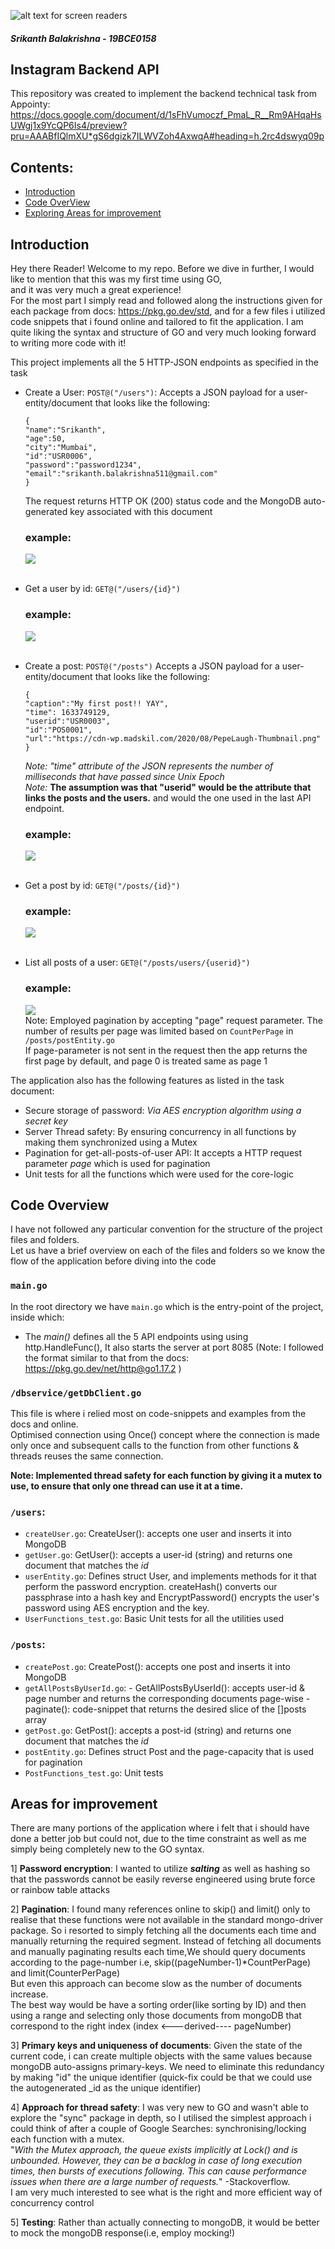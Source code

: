 ![alt text for screen readers](/img/appointy.png "Text to show on mouseover") 
##### Srikanth Balakrishna - 19BCE0158

## Instagram Backend API
This repository was created to implement the backend technical task from Appointy:
https://docs.google.com/document/d/1sFhVumoczf_PmaL_R__Rm9AHqaHsUWgj1x9YcQP6Is4/preview?pru=AAABfIQlmXU*gS6dgizk7ILWVZoh4AxwqA#heading=h.2rc4dswyq09p
## Contents:
- [Introduction](#introduction)
- [Code OverView](#code-overview)
- [Exploring Areas for improvement](#areas-for-improvement)


## Introduction
Hey there Reader! Welcome to my repo. Before we dive in further, I would like to mention that this was my first time using GO,   
and it was very much a great experience!   
For the most part I simply read and followed along the instructions given for each package from docs: https://pkg.go.dev/std,
and for a few files i utilized code snippets that i found online and tailored to fit the application.
I am quite liking the syntax and structure of GO and very much looking forward to writing more code with it!     

This project implements all the 5 HTTP-JSON endpoints as specified in the task
 - Create a User: `POST@("/users")`:
    Accepts a JSON payload for a user-entity/document that looks like the following:
    ```
    {
    "name":"Srikanth",
    "age":50,
    "city":"Mumbai",
    "id":"USR0006",
    "password":"password1234",
    "email":"srikanth.balakrishna511@gmail.com"
    }
    ```
    The request returns HTTP OK (200) status code and the MongoDB auto-generated key associated with this document
    ### example:    
    ![](img/createUser.png)<br><br>
    

 - Get a user by id: `GET@("/users/{id}")`
   ### example:     
   ![](img/getUser.png)<br><br>
 - Create a post: `POST@("/posts")`
 Accepts a JSON payload for a user-entity/document that looks like the following:
    ```
    {
    "caption":"My first post!! YAY",
    "time":	1633749129,
    "userid":"USR0003",
    "id":"POS0001",
    "url":"https://cdn-wp.madskil.com/2020/08/PepeLaugh-Thumbnail.png"
    }
    ```
    _Note: "time" attribute of the JSON represents the number of milliseconds that have passed since Unix Epoch_      
    _Note:_ **The assumption was that "userid" would be the attribute that links the posts and the users.** and would the one used in the last API endpoint.    
    ### example:    
    ![](img/createPost.png)<br><br>
 - Get a post by id: `GET@("/posts/{id}")`
    ### example:
    ![](img/getPost.png)<br><br>  
 - List all posts of a user: `GET@("/posts/users/{userid}")`    
    ### example:
    ![](img/getAllPostsByUserId.png)    
    Note: Employed pagination by accepting "page" request parameter. The number of results per page was limited based on `CountPerPage` in `/posts/postEntity.go`     
    If page-parameter is not sent in the request then the app returns the first page by default,
    and page 0 is treated same as page 1
    
The application also has the following features as listed in the task document:
 - Secure storage of password:  _Via AES encryption algorithm using a secret key_
 - Server Thread safety: By ensuring concurrency in all functions by making them synchronized using a Mutex
 - Pagination for get-all-posts-of-user API: It accepts a HTTP request parameter _page_ which is used for pagination
 - Unit tests for all the functions which were used for the core-logic
 
 
## Code Overview
I have not followed any particular convention for the structure of the project files and folders.    
Let us have a brief overview on each of the files and folders so we know the flow of the application before diving into the code
 ### `main.go`
 In the root directory we have `main.go` which is the entry-point of the project, inside which:
 - The _main()_ defines all the 5 API endpoints using using http.HandleFunc(), It also starts the server at port 8085
 (Note: I followed the format similar to that from the docs: https://pkg.go.dev/net/http@go1.17.2 )
 ### `/dbservice/getDbClient.go`
 This file is where i relied most on code-snippets and examples from the docs and online.    
 Optimised connection using Once() concept where the connection is made only once and subsequent calls to the function from other functions & threads reuses the same connection.      
    
**Note: Implemented thread safety for each function by giving it a mutex to use, to ensure that only one thread can use it at a time.**
 ### `/users`:
  - `createUser.go`: CreateUser(): accepts one user and inserts it into MongoDB
  - `getUser.go`: GetUser(): accepts a user-id (string) and returns one document that matches the _id_
  - `userEntity.go`: Defines struct User, and implements methods for it that perform the password encryption. createHash() converts our passphrase into a hash key and EncryptPassword() encrypts the user's password using AES encryption and the key.
  - `UserFunctions_test.go`: Basic Unit tests for all the utilities used
 ### `/posts`:
  - `createPost.go`: CreatePost(): accepts one post and inserts it into MongoDB
  - `getAllPostsByUserId.go`: 
         - GetAllPostsByUserId(): accepts user-id & page number and returns the corresponding documents page-wise
         - paginate(): code-snippet that returns the desired slice of the []posts array
  - `getPost.go`: GetPost(): accepts a post-id (string) and returns one document that matches the _id_
  - `postEntity.go`:  Defines struct Post and the page-capacity that is used for pagination
  - `PostFunctions_test.go`: Unit tests


## Areas for improvement
There are many portions of the application where i felt that i should have done a better job but could not, due to the time constraint as well as me simply being completely new to the GO syntax.   
  
1] **Password encryption**: I wanted to utilize _**salting**_ as well as hashing so that the passwords cannot be easily reverse engineered using brute force or rainbow table attacks    

2] **Pagination**: I found many references online to skip() and limit() only to realise that these functions were not available in the standard mongo-driver package.
So i resorted to simply fetching all the documents each time and manually returning the required segment.
Instead of fetching all documents and manually paginating results each time,We should query documents according to the page-number
i.e, skip((pageNumber-1)*CountPerPage) and limit(CounterPerPage)    
But even this approach can become slow as the number of documents increase.     
The best way would be have a sorting order(like sorting by ID) and then using a range and
selecting only those documents from mongoDB that correspond to the right index (index <---derived---- pageNumber)

3] **Primary keys and uniqueness of documents**: Given the state of the current code, i can create multiple objects with the same values because mongoDB auto-assigns primary-keys. We need to eliminate this redundancy by making "id" the unique identifier (quick-fix could be that we could use the autogenerated _id as the unique identifier)

4] **Approach for thread safety**: I was very new to GO and wasn't able to explore the "sync" package in depth, so I utilised the simplest approach i could think of after a couple of Google Searches: synchronising/locking each function with a mutex.    
"_With the Mutex approach, the queue exists implicitly at Lock() and is unbounded. However, they can be a backlog in case of long execution times, then bursts of executions following. This can cause performance issues when there are a large number of requests._" -Stackoverflow.  
I am very much interested to see what is the right and more efficient way of concurrency control

5] **Testing**: Rather than actually connecting to mongoDB, it would be better to mock the mongoDB response(i.e, employ mocking!)

